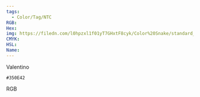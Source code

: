 ```yaml
---
tags:
  - Color/Tag/NTC
RGB:
Hex:
img: https://filedn.com/l0hpzxl1f01yT7GHxtF8cyk/Color%20Snake/standard_csv_to_svg/350E42.svg
CMYK:
HSL:
Name:
---
```

Valentino
```palette
#350E42
```
RGB
